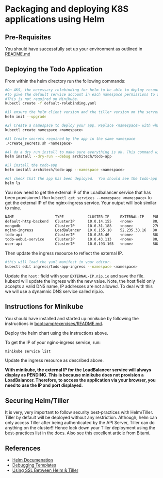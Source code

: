 # Packaging and deploying K8S applications using Helm #
## Pre-Requisites ##

You should have successfully set up your environment as outlined in [README.md](../bootcamp/exercises/README.md)
## Deploying the Todo Application ##

From within the helm directory run the following commands:

```sh
#On AKS, the necessary rolebinding for helm to be able to deploy resources to the necessary namespaces. This is required 
#to give the default service account in each namespace permissions to access the necessary resources. 
#This is not required on Minikube.
kubectl create -f default-rolebinding.yaml

#1) ensure the helm client version and the tiller version on the server are compatible.
helm init --upgrade

#2) Create a namespace to deploy your app. Replace <namespace> with whatever namespace you choose. 
kubectl create namespace <namespace>

#3) Create secrets required by the app in the same namespace
./create_secrets.sh <namespace>

#4) do a dry run install to make sure everything is ok. This command will echo out the manifests that will be deployed. Review it carefully.
helm install --dry-run --debug architech/todo-app

#5) install the todo-app
helm install architech/todo-app --namespace <namespace>

#6) check that the app has been deployed.  You should see the todo-app has been deployed.
helm ls

```
You now need to get the external IP of the Loadbalancer service that has been provisioned.
Run `kubectl get services --namespace <namespace>` to get the external IP of the nginx-ingress service.  Your output will look similar to mine.

```sh
NAME                   TYPE           CLUSTER-IP     EXTERNAL-IP    PORT(S)        AGE
default-http-backend   ClusterIP      10.0.14.155    <none>         80/TCP         15m
mongodb                ClusterIP      10.0.31.188    <none>         27017/TCP      15m
nginx-ingress          LoadBalancer   10.0.155.10    52.235.38.16   80:30043/TCP   15m
todo-api               ClusterIP      10.0.85.46     <none>         8080/TCP       15m
todo-webui-service     ClusterIP      10.0.43.113    <none>         80/TCP         15m
user-api               ClusterIP      10.0.193.165   <none>         8082/TCP       15m

```

Then update the ingress resource to reflect the external IP.

```sh
#this will load the yaml manifest in your editor.
kubectl edit ingress/todo-app-ingress --namespace <namespace>
```

Update the `host:` field with your `EXTERNAL-IP.nip.io` and save the file. kubectl will update the ingress with the new value.  Note, the host field only accepts a valid DNS name, IP addresses are not allowed.  To deal with this we will use a dynamnic DNS service called nip.io.

## Instructions for Minikube ##

You should have installed and started up minikube by following the instructions in [bootcamp/exercises/README.md](../bootcamp/exercises/README.md).

Deploy the helm chart using the instructions above.

To get the IP of your nginx-ingress service, run:

```sh
minikube service list
```

Update the ingress resource as described above.

**With minikube, the external IP for the LoadBalancer service will always display as PENDING.  This is because minikube does not provision a LoadBalancer. Therefore, to access the application via your browser, you need to use the IP and port displayed.** 

## Securing Helm/Tiller ##

It is very, very important to follow security best-practices with Helm/Tiller.  Tiller by default will be deployed without any restriction.  Although, helm can only access Tiller after being authenticated by the API Server, Tiller can do anything on the cluster!!  Hence lock down your Tiller deployment using the best-practices list in the [docs](https://github.com/kubernetes/helm/blob/master/docs/securing_installation.md).  Also see this excellent [article](https://engineering.bitnami.com/articles/helm-security.html) from Bitami.

## References ##

- [Helm Documenation](https://docs.helm.sh/using_helm/)
- [Debugging Templates](https://github.com/kubernetes/helm/blob/master/docs/chart_template_guide/debugging.md)
- [Using SSL Between Helm & Tiller](https://github.com/kubernetes/helm/blob/master/docs/tiller_ssl.md)